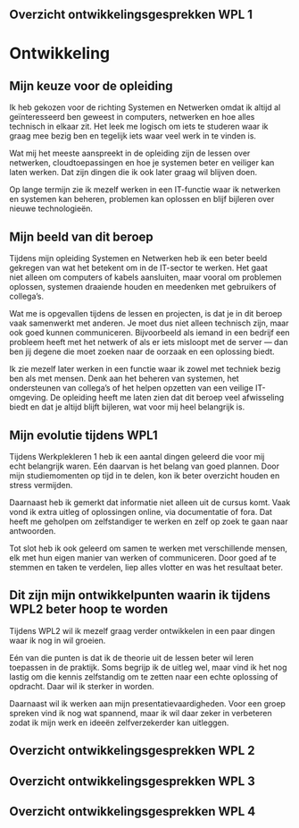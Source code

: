## Overzicht ontwikkelingsgesprekken WPL 1

# Ontwikkeling

## Mijn keuze voor de opleiding

<p style="max-width: 97%;"> Ik heb gekozen voor de richting Systemen en Netwerken omdat ik altijd al geïnteresseerd ben geweest in computers, netwerken en hoe alles technisch in elkaar zit. Het leek me logisch om iets te studeren waar ik graag mee bezig ben en tegelijk iets waar veel werk in te vinden is.

Wat mij het meeste aanspreekt in de opleiding zijn de lessen over netwerken, cloudtoepassingen en hoe je systemen beter en veiliger kan laten werken. Dat zijn dingen die ik ook later graag wil blijven doen.

Op lange termijn zie ik mezelf werken in een IT-functie waar ik netwerken en systemen kan beheren, problemen kan oplossen en blijf bijleren over nieuwe technologieën. </p>

## Mijn beeld van dit beroep

<p style="max-width: 97%;">Tijdens mijn opleiding Systemen en Netwerken heb ik een beter beeld gekregen van wat het betekent om in de IT-sector te werken. Het gaat niet alleen om computers of kabels aansluiten, maar vooral om problemen oplossen, systemen draaiende houden en meedenken met gebruikers of collega’s.

Wat me is opgevallen tijdens de lessen en projecten, is dat je in dit beroep vaak samenwerkt met anderen. Je moet dus niet alleen technisch zijn, maar ook goed kunnen communiceren. Bijvoorbeeld als iemand in een bedrijf een probleem heeft met het netwerk of als er iets misloopt met de server — dan ben jij degene die moet zoeken naar de oorzaak en een oplossing biedt.

Ik zie mezelf later werken in een functie waar ik zowel met techniek bezig ben als met mensen. Denk aan het beheren van systemen, het ondersteunen van collega’s of het helpen opzetten van een veilige IT-omgeving. De opleiding heeft me laten zien dat dit beroep veel afwisseling biedt en dat je altijd blijft bijleren, wat voor mij heel belangrijk is.</p>

## Mijn evolutie tijdens WPL1

<p style="max-width: 97%;"> Tijdens Werkplekleren 1 heb ik een aantal dingen geleerd die voor mij echt belangrijk waren. Eén daarvan is het belang van goed plannen. Door mijn studiemomenten op tijd in te delen, kon ik beter overzicht houden en stress vermijden.

Daarnaast heb ik gemerkt dat informatie niet alleen uit de cursus komt. Vaak vond ik extra uitleg of oplossingen online, via documentatie of fora. Dat heeft me geholpen om zelfstandiger te werken en zelf op zoek te gaan naar antwoorden.

Tot slot heb ik ook geleerd om samen te werken met verschillende mensen, elk met hun eigen manier van werken of communiceren. Door goed af te stemmen en taken te verdelen, liep alles vlotter en was het resultaat beter.</p>

## Dit zijn mijn ontwikkelpunten waarin ik tijdens WPL2 beter hoop te worden

<p style="max-width: 97%;"> Tijdens WPL2 wil ik mezelf graag verder ontwikkelen in een paar dingen waar ik nog in wil groeien.

Eén van die punten is dat ik de theorie uit de lessen beter wil leren toepassen in de praktijk. Soms begrijp ik de uitleg wel, maar vind ik het nog lastig om die kennis zelfstandig om te zetten naar een echte oplossing of opdracht. Daar wil ik sterker in worden.

Daarnaast wil ik werken aan mijn presentatievaardigheden. Voor een groep spreken vind ik nog wat spannend, maar ik wil daar zeker in verbeteren zodat ik mijn werk en ideeën zelfverzekerder kan uitleggen.</p>


## Overzicht ontwikkelingsgesprekken WPL 2

## Overzicht ontwikkelingsgesprekken WPL 3

## Overzicht ontwikkelingsgesprekken WPL 4
